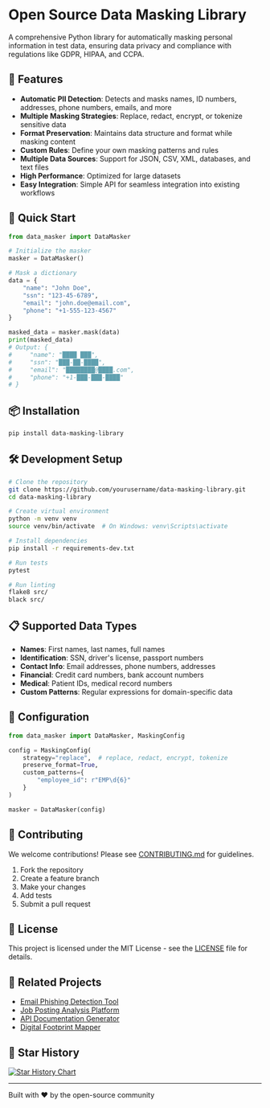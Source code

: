 # Open Source Data Masking Library

A comprehensive Python library for automatically masking personal information in test data, ensuring data privacy and compliance with regulations like GDPR, HIPAA, and CCPA.

## 🎯 Features

- **Automatic PII Detection**: Detects and masks names, ID numbers, addresses, phone numbers, emails, and more
- **Multiple Masking Strategies**: Replace, redact, encrypt, or tokenize sensitive data
- **Format Preservation**: Maintains data structure and format while masking content
- **Custom Rules**: Define your own masking patterns and rules
- **Multiple Data Sources**: Support for JSON, CSV, XML, databases, and text files
- **High Performance**: Optimized for large datasets
- **Easy Integration**: Simple API for seamless integration into existing workflows

## 🚀 Quick Start

```python
from data_masker import DataMasker

# Initialize the masker
masker = DataMasker()

# Mask a dictionary
data = {
    "name": "John Doe",
    "ssn": "123-45-6789",
    "email": "john.doe@email.com",
    "phone": "+1-555-123-4567"
}

masked_data = masker.mask(data)
print(masked_data)
# Output: {
#     "name": "████ ███",
#     "ssn": "███-██-████",
#     "email": "████████@████.com",
#     "phone": "+1-███-███-████"
# }
```

## 📦 Installation

```bash
pip install data-masking-library
```

## 🛠️ Development Setup

```bash
# Clone the repository
git clone https://github.com/yourusername/data-masking-library.git
cd data-masking-library

# Create virtual environment
python -m venv venv
source venv/bin/activate  # On Windows: venv\Scripts\activate

# Install dependencies
pip install -r requirements-dev.txt

# Run tests
pytest

# Run linting
flake8 src/
black src/
```

## 📋 Supported Data Types

- **Names**: First names, last names, full names
- **Identification**: SSN, driver's license, passport numbers
- **Contact Info**: Email addresses, phone numbers, addresses
- **Financial**: Credit card numbers, bank account numbers
- **Medical**: Patient IDs, medical record numbers
- **Custom Patterns**: Regular expressions for domain-specific data

## 🔧 Configuration

```python
from data_masker import DataMasker, MaskingConfig

config = MaskingConfig(
    strategy="replace",  # replace, redact, encrypt, tokenize
    preserve_format=True,
    custom_patterns={
        "employee_id": r"EMP\d{6}"
    }
)

masker = DataMasker(config)
```

## 🤝 Contributing

We welcome contributions! Please see [CONTRIBUTING.md](CONTRIBUTING.md) for guidelines.

1. Fork the repository
2. Create a feature branch
3. Make your changes
4. Add tests
5. Submit a pull request

## 📄 License

This project is licensed under the MIT License - see the [LICENSE](LICENSE) file for details.

## 🔗 Related Projects

- [Email Phishing Detection Tool](../email-phishing-detector/)
- [Job Posting Analysis Platform](../job-posting-analyzer/)
- [API Documentation Generator](../api-doc-generator/)
- [Digital Footprint Mapper](../digital-footprint-mapper/)

## 🌟 Star History

[![Star History Chart](https://api.star-history.com/svg?repos=BahadirHakanYuksel/data-masking-library&type=Date)](https://star-history.com/#yourusername/data-masking-library&Date)

---

Built with ❤️ by the open-source community
